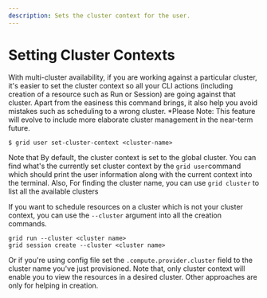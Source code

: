 ```yaml
---
description: Sets the cluster context for the user.
---
```


# Setting Cluster Contexts

With multi-cluster availability, if you are working against a particular cluster, it's easier to set the
cluster context so all your CLI actions (including creation of a resource such as Run or Session) are going
against that cluster. Apart from the easiness this command brings, it also help you avoid mistakes such
as scheduling to a wrong cluster. 
*Please Note: This feature will evolve to include more elaborate cluster management in the near-term future.
```text
$ grid user set-cluster-context <cluster-name>
```

Note that  By default, the cluster context is set to the global cluster. You can find what's the currently
set cluster context by the `grid user`command which should print the user information along with the current
context into the terminal. Also, For finding the cluster name, you  can use `grid cluster` to list all the
available clusters

If you want to schedule resources on a cluster which is not your cluster context, you can use the `--cluster` argument
into all the creation commands.

```
grid run --cluster <cluster name>
grid session create --cluster <cluster name>
```

Or if you're using config file set the `.compute.provider.cluster` field to the cluster name you've just provisioned. Note 
that, only cluster context will enable you to view the resources in a desired cluster. Other approaches are only for helping
in creation.
